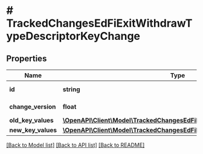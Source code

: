 # # TrackedChangesEdFiExitWithdrawTypeDescriptorKeyChange

## Properties

Name | Type | Description | Notes
------------ | ------------- | ------------- | -------------
**id** | **string** | Resource identifier | [optional]
**change_version** | **float** | Change version | [optional]
**old_key_values** | [**\OpenAPI\Client\Model\TrackedChangesEdFiExitWithdrawTypeDescriptorKey**](TrackedChangesEdFiExitWithdrawTypeDescriptorKey.md) |  | [optional]
**new_key_values** | [**\OpenAPI\Client\Model\TrackedChangesEdFiExitWithdrawTypeDescriptorKey**](TrackedChangesEdFiExitWithdrawTypeDescriptorKey.md) |  | [optional]

[[Back to Model list]](../../README.md#models) [[Back to API list]](../../README.md#endpoints) [[Back to README]](../../README.md)
